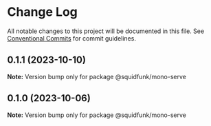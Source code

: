 # Change Log

All notable changes to this project will be documented in this file.
See [Conventional Commits](https://conventionalcommits.org) for commit guidelines.

## 0.1.1 (2023-10-10)

**Note:** Version bump only for package @squidfunk/mono-serve





## 0.1.0 (2023-10-06)

**Note:** Version bump only for package @squidfunk/mono-serve
